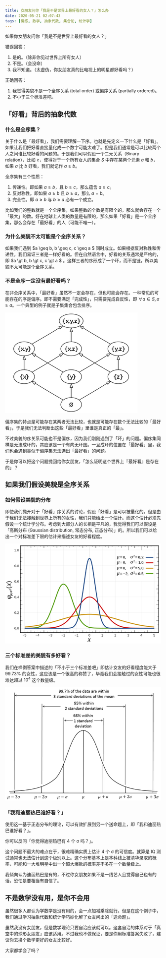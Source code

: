 ```yaml
---
title: 女朋友问你「我是不是世界上最好看的女人？」怎么办
date: 2020-05-21 02:07:43
tags: [情感, 数学, 抽象代数, 集合论, 统计学]
---
```


如果你女朋友问你「我是不是世界上最好看的女人？」 

错误回答：

1. 是的。（除非你见过世界上所有女人） 
2. 不是。（会没命） 
3. 我不知道。（太虚伪，你女朋友真的比电视上的明星都好看吗？）

正确回答：

1. 我觉得美貌不是一个全序关系 (total order) 或偏序关系 (partially ordered)。
2. 不小于三个标准差吧。

## 「好看」背后的抽象代数

### 什么是全序集？

关于什么是「最好看」，我们需要理解一下序。也就是先定义一下什么是「好看」。如果让我们把好看直接量化成一个数字可能太难了。但是我们通常是可以比较两个人之间谁比较好看的问题的。于是我们可以假设一个二元关系（Binary relation），比如 $\geq$，使得对于一个所有女人的集合 $S$ 中存在某两个元素 $a$ 和 $b$，如果 $a$ 比 $b$ 好看，我们就记作 $a \geq b$。

全序集有三个性质：

1. 传递性。即如果 $a \geq b$，且 $b \geq c$，那么蕴含 $a \geq c$。
2. 反对称性。即如果 $a \geq b$ 且 $b \geq a$，那么 $a = b$。
3. 完全性。即 $a \geq b$ 与 $b \geq a$ 必有一个成立。

比如我们的整数就是一个全序集，如果整数的个数是有限个的，那么就会存在一个「最大」的数。好在地球上人类的数量是有限的，那么如果「好看」是一个全序集，那么会存在「最好看」的人（可能不唯一）。


### 为什么美貌不太可能是个全序关系？

如果我们遇到 $a \geq b, b \geq c, c \geq a $ 同时成立。如果根据反对称性和传递性，我们易证三者是一样好看的。但在自然语言中，好看的关系通常是严格的，即  $a \gt b, b \gt c, c \gt a $ 。这样三者的序形成了一个环，而不是链，所以美貌不太可能是个全序关系。

### 不是全序一定没有最好看吗？

在非全序关系中，「最好看」虽然不一定会存在，但也可能会存在。一种常见的可能存在的序是偏序。即不需要满足「完成性」，只需要完成自反性，即 $\forall a \in S, a \geq a$。一个典型的例子就是子集集合包含排序。

 ![Hasse diagram of powerset of 3](/static/429px-Hasse_diagram_of_powerset_of_3.svg.png)

偏序集的特点是可能存在某两者无法比较，也就是可能存在数个无法比较的「最好看」，于是我们无法判断出这些「最好看」里谁是真正的「最」。

不过美貌的序关系可能也不是偏序，因为我们刚刚遇到了「环」的问题。偏序集同样是无法成环的，其应该是一个有向无环图。一旦成环的位置在「最好看」里，我们也会遇到类似于偏序集无法选出「最好看」的问题。

于是你可以把这个问题抛回给你女朋友，「怎么证明这个世界上『最好看』是存在的」？

## 如果我们假设美貌是全序关系

### 如何假设美貌的分布

即使我们抛开对于「好看」序关系的讨论，假设「好看」是可以被量化的。但是由于我们无法接触到世界上所有的女性，我们只能给出一个估计。而这个估计必须先假设一个统计学分布。考虑到大部分人的长相是平凡的，我觉得我们可以假设是「高斯分布 (Gaussian distribution, 常态分布, 正态分布)」的。所以我们可以给出一个对标准差下限的估计来描述女友的好看程度。

![Normal Distribution](/static/720px-Normal_Distribution_PDF.svg.png)

### 三个标准差的美貌有多好看？

我们在样例答案中描述的「不小于三个标准差吧」即估计女友的好看程度能大于 99.73% 的女性，这应该是一个很高的称赞了，毕竟我们会接触过的女性可能也很难达超过 $10^4$ 这个数量级。

![Empirical Rule](/static/Empirical_Rule.PNG)

### 「我和迪丽热巴谁好看？」

使用这一基于正态分布的理论，可以有效扩展到另一个送命题上，即「我和迪丽热巴谁好看？」。

你可以反问「你觉得迪丽热巴有 4 个 σ 吗？」。

这个问题不最大的难点在于，很难精确实质上估计 4 个 σ 的可信度。就算是 IQ 测试通常也无法估计到这个级别以上。这个分布基本上是本科线上被清华录取的概率，可能和一大堆明星中出一个超大爆款的概率差不多在一个数量级上。

我倾向认为迪丽热巴是有的，不过你女朋友如果不是一线艺人且觉得自己也有的话，恐怕是要相当有自信了。

## 不是数学没有用，是你不会用

虽然很多人都认为学数学是没有用的，会一点加减乘除就行。但是在这个例子中，我们通过学习抽象代数和统计学巧妙化解了女友问出的「送命题」。

虽然我没有女朋友，但是数学理论只要自洽应该就可以。这套自洽的体系对于「真空中的球形女朋友」应该适用。不过我也不做保证，要是你用标准答案失败了，建议你去换个数学更好的女友比较好。

大家都学会了吗？
